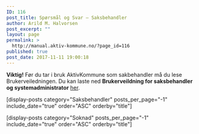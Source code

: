 ```yaml
---
ID: 116
post_title: Spørsmål og Svar – Saksbehandler
author: Arild M. Halvorsen
post_excerpt: ""
layout: page
permalink: >
  http://manual.aktiv-kommune.no/?page_id=116
published: true
post_date: 2017-11-11 19:00:18
---
```

**Viktig!** Før du tar i bruk AktivKommune som sakbehandler må du lese Brukerveiledningen.
Du kan laste ned **Brukerveildning for saksbehandler og systemadministrator** [her](http://manual.aktiv-kommune.no/wp-content/uploads/2017/12/brukerveiledning_administratorer_saksbehandlere_v_1-3.pdf).

[display-posts category="Saksbehandler" posts_per_page="-1" include_date="true" order="ASC" orderby="title"]

[display-posts category="Soknad" posts_per_page="-1" include_date="true" order="ASC" orderby="title"]